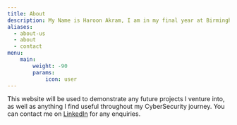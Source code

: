 ```yaml
---
title: About
description: My Name is Haroon Akram, I am in my final year at Birmingham City University Studying CyberSecurity. 
aliases:
  - about-us
  - about
  - contact
menu:
    main: 
        weight: -90
        params:
            icon: user
---
```

This website will be used to demonstrate any future projects I venture into, as well as anything I find useful throughout my CyberSecurity journey. 
You can contact me on [LinkedIn](https://www.linkedin.com/in/haroon-akram/) for any enquiries.

